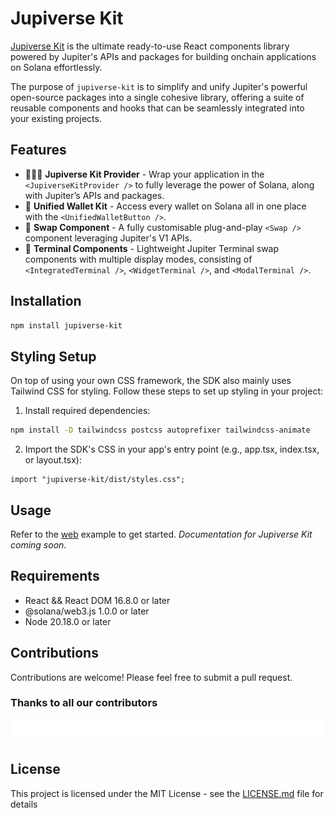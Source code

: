 # Jupiverse Kit

[Jupiverse Kit](https://www.npmjs.com/package/jupiverse-kit) is the ultimate ready-to-use React components library powered by Jupiter's APIs and packages for building onchain applications on Solana effortlessly.

The purpose of `jupiverse-kit` is to simplify and unify Jupiter's powerful open-source packages into a single cohesive library, offering a suite of reusable components and hooks that can be seamlessly integrated into your existing projects.

## Features

- 🏄🏻‍♂️ **Jupiverse Kit Provider** - Wrap your application in the `<JupiverseKitProvider />` to fully leverage the power of Solana, along with Jupiter’s APIs and packages.
- 👛 **Unified Wallet Kit** - Access every wallet on Solana all in one place with the `<UnifiedWalletButton />`.
- 🦍 **Swap Component** - A fully customisable plug-and-play `<Swap />` component leveraging Jupiter's V1 APIs.
- 🦋 **Terminal Components** - Lightweight Jupiter Terminal swap components with multiple display modes, consisting of `<IntegratedTerminal />`, `<WidgetTerminal />`, and `<ModalTerminal />`.

## Installation

```bash
npm install jupiverse-kit
```

## Styling Setup

On top of using your own CSS framework, the SDK also mainly uses Tailwind CSS for styling. Follow these steps to set up styling in your project:

1. Install required dependencies:

```bash
npm install -D tailwindcss postcss autoprefixer tailwindcss-animate
```

2. Import the SDK's CSS in your app's entry point (e.g., app.tsx, index.tsx, or layout.tsx):

```tsx
import "jupiverse-kit/dist/styles.css";
```

## Usage

Refer to the [web](https://github.com/dannweeeee/jupiverse-kit/tree/main/web) example to get started. _Documentation for Jupiverse Kit coming soon._

## Requirements

- React && React DOM 16.8.0 or later
- @solana/web3.js 1.0.0 or later
- Node 20.18.0 or later

## Contributions

Contributions are welcome! Please feel free to submit a pull request.

### Thanks to all our contributors

<a href="https://github.com/dannweeeee/jupiverse-kit/graphs/contributors">
  <img src="CONTRIBUTORS.svg" alt="Contributors" />
</a>

## License

This project is licensed under the MIT License - see the [LICENSE.md](LICENSE.md) file for details
